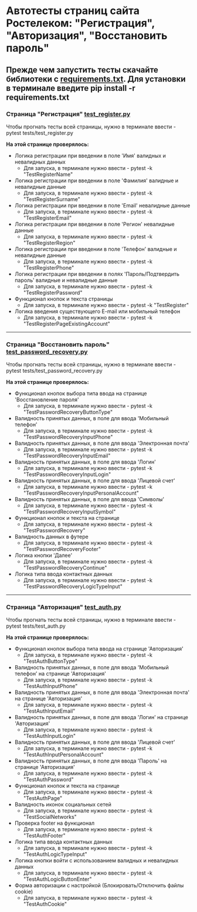 # Автотесты страниц сайта Ростелеком: "Регистрация", "Авторизация", "Восстановить пароль" #

## Прежде чем запустить тесты скачайте библиотеки с [requirements.txt](requirements.txt). Для установки в терминале введите pip install -r requirements.txt

### Страница "Регистрация" [test_register.py](tests%2Ftest_register.py)
Чтобы прогнать тесты всей страницы, нужно в терминале ввести - pytest tests/test_register.py

__На этой странице проверялось:__

* Логика регистрации при введении в поле 'Имя' валидных и невалидных данных
    * Для запуска, в терминале нужно ввести - pytest -k "TestRegisterName"
* Логика регистрации при введении в поле 'Фамилия' валидные и невалидные данные
    * Для запуска, в терминале нужно ввести - pytest -k "TestRegisterSurname"
* Логика регистрации при введении в поле 'Email' невалидные данные
    * Для запуска, в терминале нужно ввести - pytest -k "TestRegisterEmail"
* Логика регистрации при введении в поле 'Регион' невалидные данные
    * Для запуска, в терминале нужно ввести - pytest -k "TestRegisterRegion"
* Логика регистрации при введении в поле 'Телефон' валидные и невалидные данные
    * Для запуска, в терминале нужно ввести - pytest -k "TestRegisterPhone"
* Логика регистрации при введении в полях 'Пароль/Подтвердить пароль' валидные и невалидные данные
    * Для запуска, в терминале нужно ввести - pytest -k "TestRegisterPassword"
* Функционал кнопок и текста страницы
    * Для запуска, в терминале нужно ввести - pytest -k "TestRegister"
* Логика введения существующего E-mail или мобильный телефон
    * Для запуска, в терминале нужно ввести - pytest -k "TestRegisterPageExistingAccount"
--- 

### Страница "Восстановить пароль" [test_password_recovery.py](tests%2Ftest_password_recovery.py)
Чтобы прогнать тесты всей страницы, нужно в терминале ввести - pytest tests/test_password_recovery.py

__На этой странице проверялось:__

* Функционал кнопок выбора типа ввода на странице 'Восстановление пароля'
  * Для запуска, в терминале нужно ввести - pytest -k "TestPasswordRecoveryButtonType"
* Валидность принятых данных, в поле для ввода 'Мобильный телефон'
  * Для запуска, в терминале нужно ввести - pytest -k "TestPasswordRecoveryInputPhone"
* Валидность принятых данных, в поле для ввода 'Электронная почта'
  * Для запуска, в терминале нужно ввести - pytest -k "TestPasswordRecoveryInputEmail"
* Валидность принятых данных, в поле для ввода 'Логин'
  * Для запуска, в терминале нужно ввести - pytest -k "TestPasswordRecoveryInputLogin"
* Валидность принятых данных, в поле для ввода 'Лицевой счет'
  * Для запуска, в терминале нужно ввести - pytest -k "TestPasswordRecoveryInputPersonalAccount"
* Валидность принятых данных, в поле для ввода 'Символы'
  * Для запуска, в терминале нужно ввести - pytest -k "TestPasswordRecoveryInputSymbol"
* Функционал кнопок и текста на странице
  * Для запуска, в терминале нужно ввести - pytest -k "TestPasswordRecovery" 
* Валидность данных в футере
  * Для запуска, в терминале нужно ввести - pytest -k "TestPasswordRecoveryFooter"
* Логика кнопки 'Далее'
  * Для запуска, в терминале нужно ввести - pytest -k "TestPasswordRecoveryContinue"
* Логика типа ввода контактных данных
  * Для запуска, в терминале нужно ввести - pytest -k "TestPasswordRecoveryLogicTypeInput"
--- 

### Страница "Авторизация" [test_auth.py](tests%2Ftest_auth.py)
Чтобы прогнать тесты всей страницы, нужно в терминале ввести - pytest tests/test_auth.py

__На этой странице проверялось:__

* Функционал кнопок выбора типа ввода на странице 'Авторизация'
  * Для запуска, в терминале нужно ввести - pytest -k "TestAuthButtonType"
* Валидность принятых данных, в поле для ввода 'Мобильный телефон' на странице 'Авторизация'
  * Для запуска, в терминале нужно ввести - pytest -k "TestAuthInputPhone"
* Валидность принятых данных, в поле для ввода 'Электронная почта' на странице 'Авторизация'
  * Для запуска, в терминале нужно ввести - pytest -k "TestAuthInputEmail"
* Валидность принятых данных, в поле для ввода 'Логин' на странице 'Авторизация'
  * Для запуска, в терминале нужно ввести - pytest -k "TestAuthInputLogin"
* Валидность принятых данных, в поле для ввода 'Лицевой счет'
  * Для запуска, в терминале нужно ввести - pytest -k "TestAuthInputPersonalAccount"
* Валидность принятых данных, в поле для ввода 'Пароль' на странице 'Авторизация'
  * Для запуска, в терминале нужно ввести - pytest -k "TestAuthPassword"
* Функционал кнопок и текста на странице
  * Для запуска, в терминале нужно ввести - pytest -k "TestAuthPage" 
* Валидность иконок социальных сетей
  * Для запуска, в терминале нужно ввести - pytest -k "TestSocialNetworks"
* Проверка footer на функционал
  * Для запуска, в терминале нужно ввести - pytest -k "TestAuthFooter"
* Логика типа ввода контактных данных
  * Для запуска, в терминале нужно ввести - pytest -k "TestAuthLogicTypeInput"
* Логика кнопки войти с использованием валидных и невалидных данных
  * Для запуска, в терминале нужно ввести - pytest -k "TestAuthLogicButtonEnter" 
* Форма авторизации с настройкой (Блокировать/Отключить файлы cookie)
  * Для запуска, в терминале нужно ввести - pytest -k "TestAuthCookie"